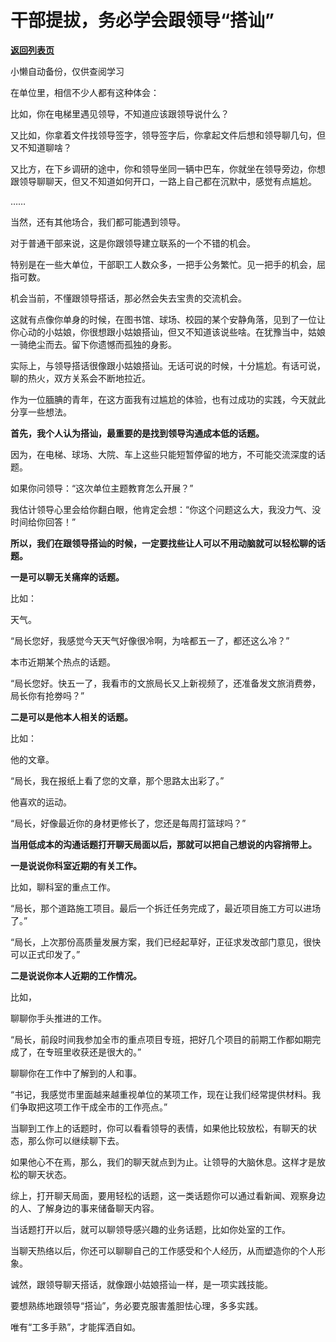 # 干部提拔，务必学会跟领导“搭讪”

[**返回列表页**](/gzh/费曼的小茶馆)

小懒自动备份，仅供查阅学习

在单位里，相信不少人都有这种体会：

比如，你在电梯里遇见领导，不知道应该跟领导说什么？

又比如，你拿着文件找领导签字，领导签字后，你拿起文件后想和领导聊几句，但又不知道聊啥？

又比方，在下乡调研的途中，你和领导坐同一辆中巴车，你就坐在领导旁边，你想跟领导聊聊天，但又不知道如何开口，一路上自己都在沉默中，感觉有点尴尬。

……  

当然，还有其他场合，我们都可能遇到领导。

对于普通干部来说，这是你跟领导建立联系的一个不错的机会。  

特别是在一些大单位，干部职工人数众多，一把手公务繁忙。见一把手的机会，屈指可数。

机会当前，不懂跟领导搭话，那必然会失去宝贵的交流机会。

这就有点像你单身的时候，在图书馆、球场、校园的某个安静角落，见到了一位让你心动的小姑娘，你很想跟小姑娘搭讪，但又不知道该说些啥。在犹豫当中，姑娘一骑绝尘而去。留下你遗憾而孤独的身影。

实际上，与领导搭话很像跟小姑娘搭讪。无话可说的时候，十分尴尬。有话可说，聊的热火，双方关系会不断地拉近。  

作为一位腼腆的青年，在这方面我有过尴尬的体验，也有过成功的实践，今天就此分享一些想法。  

**首先，我个人认为搭讪，最重要的是找到领导沟通成本低的话题。**  

因为，在电梯、球场、大院、车上这些只能短暂停留的地方，不可能交流深度的话题。

如果你问领导：“这次单位主题教育怎么开展？”

我估计领导心里会给你翻白眼，他肯定会想：“你这个问题这么大，我没力气、没时间给你回答！”  

**所以，我们在跟领导搭讪的时候，一定要找些让人可以不用动脑就可以轻松聊的话题。**

**一是可以聊无关痛痒的话题。**  

比如：

天气。

“局长您好，我感觉今天天气好像很冷啊，为啥都五一了，都还这么冷？”

本市近期某个热点的话题。  

“局长您好。快五一了，我看市的文旅局长又上新视频了，还准备发文旅消费劵，局长你有抢劵吗？”  

**二是可以是他本人相关的话题。**

比如：  

他的文章。  

“局长，我在报纸上看了您的文章，那个思路太出彩了。”

他喜欢的运动。

“局长，好像最近你的身材更修长了，您还是每周打篮球吗？”  

**当用低成本的沟通话题打开聊天局面以后，那就可以把自己想说的内容捎带上。**

**一是说说你科室近期的有关工作。**  

比如，聊科室的重点工作。  

“局长，那个道路施工项目。最后一个拆迁任务完成了，最近项目施工方可以进场了。”  

“局长，上次那份高质量发展方案，我们已经起草好，正征求发改部门意见，很快可以正式印发了。”  

**二是说说你本人近期的工作情况。**

比如，

聊聊你手头推进的工作。

“局长，前段时间我参加全市的重点项目专班，把好几个项目的前期工作都如期完成了，在专班里收获还是很大的。”  

聊聊你在工作中了解到的人和事。

“书记，我感觉市里面越来越重视单位的某项工作，现在让我们经常提供材料。我们争取把这项工作干成全市的工作亮点。”  

当聊到工作上的话题时，你可以看看领导的表情，如果他比较放松，有聊天的状态，那么你可以继续聊下去。  

如果他心不在焉，那么，我们的聊天就点到为止。让领导的大脑休息。这样才是放松的聊天状态。

综上，打开聊天局面，要用轻松的话题，这一类话题你可以通过看新闻、观察身边的人、了解身边的事来储备聊天内容。  

当话题打开以后，就可以聊领导感兴趣的业务话题，比如你处室的工作。  

当聊天热络以后，你还可以聊聊自己的工作感受和个人经历，从而塑造你的个人形象。

诚然，跟领导聊天搭话，就像跟小姑娘搭讪一样，是一项实践技能。  

要想熟练地跟领导“搭讪”，务必要克服害羞胆怯心理，多多实践。

唯有“工多手熟”，才能挥洒自如。

